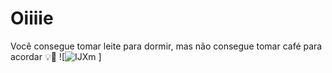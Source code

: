 # Oiiiie
Você consegue tomar leite para dormir, mas não consegue tomar café para acordar 💡🧠
![![IJXm](https://github.com/KittyKat08/Repositorio01/assets/171953011/408fe65c-fbb2-4116-ba8c-8e8e52425c31)
]
